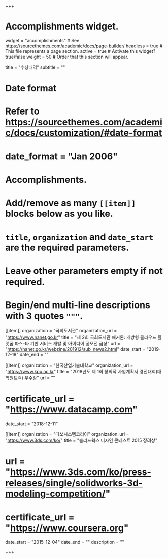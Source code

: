 +++
# Accomplishments widget.
widget = "accomplishments"  # See https://sourcethemes.com/academic/docs/page-builder/
headless = true  # This file represents a page section.
active = true  # Activate this widget? true/false
weight = 50  # Order that this section will appear.

title = "수상내역"
subtitle = ""

# Date format
#   Refer to https://sourcethemes.com/academic/docs/customization/#date-format
# date_format = "Jan 2006"

# Accomplishments.
#   Add/remove as many `[[item]]` blocks below as you like.
#   `title`, `organization` and `date_start` are the required parameters.
#   Leave other parameters empty if not required.
#   Begin/end multi-line descriptions with 3 quotes `"""`.

[[item]]
  organization = "국회도서관"
  organization_url = "https://www.nanet.go.kr"
  title = "제 2회 국회도서관 해커톤: 개방형 클라우드 플랫폼 파스-타 기반 서비스 개발 및 아이디어 공모전 금상"
  url = "https://nanet.go.kr/webzine/201912/sub_news2.html"
  date_start = "2019-12-18"
  date_end = ""

[[item]]
  organization = "한국산업기술대학교"
  organization_url = "https://www.kpu.ac.kr"
  title = "2018년도 제 1회 창의적 사업계획서 경진대회(대학원트랙) 우수상"
  url = ""
  # certificate_url = "https://www.datacamp.com"
  date_start = "2018-12-11"

[[item]]
  organization = "다쏘시스템코리아"
  organization_url = "https://www.3ds.com/ko/"
  title = "솔리드웍스 디자인 콘테스트 2015 장려상"
  # url = "https://www.3ds.com/ko/press-releases/single/solidworks-3d-modeling-competition/"
  # certificate_url = "https://www.coursera.org"
  date_start = "2015-12-04"
  date_end = ""
  description = ""

+++
